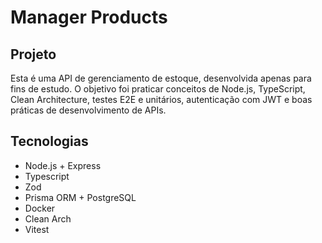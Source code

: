 <h1>Manager Products</>
<br />



## Projeto
Esta é uma API de gerenciamento de estoque, desenvolvida apenas para fins de estudo.
O objetivo foi praticar conceitos de Node.js, TypeScript, Clean Architecture, testes E2E e unitários, autenticação com JWT e boas práticas de desenvolvimento de APIs.

## Tecnologias
* Node.js + Express
* Typescript
* Zod
* Prisma ORM + PostgreSQL
* Docker
* Clean Arch
* Vitest
